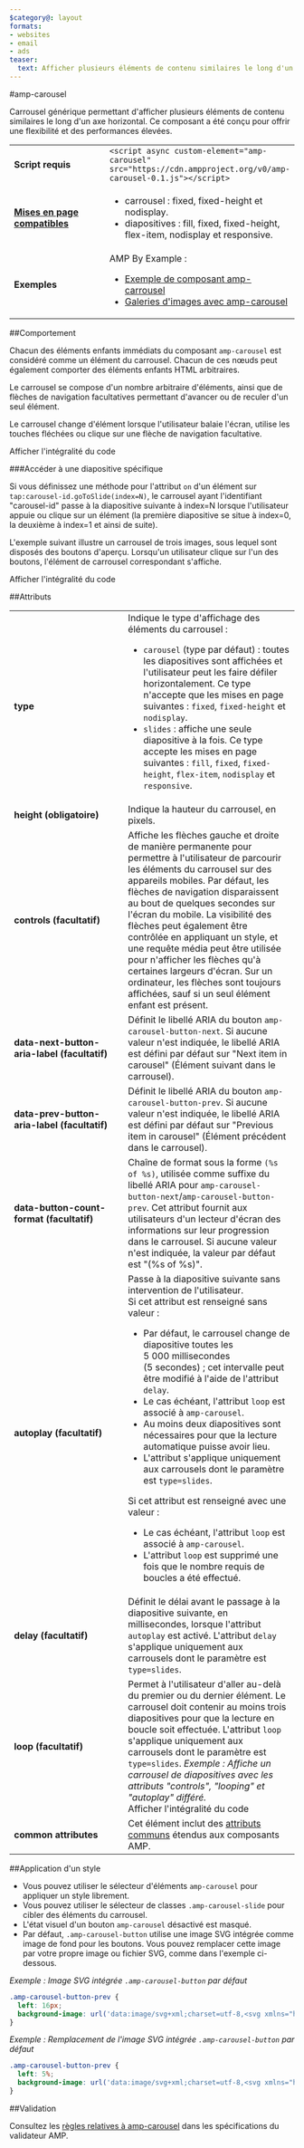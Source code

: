 ```yaml
---
$category@: layout
formats:
- websites
- email
- ads
teaser:
  text: Afficher plusieurs éléments de contenu similaires le long d'un axe horizontal.
---
```



<!---
       Copyright 2015 The AMP HTML Authors. Tous droits réservés.

       Autorisation sous licence Apache, version 2.0 (la "Licence") ;
       n'utilisez ce fichier que dans le cadre de la Licence.
       Vous pouvez obtenir une copie de la Licence à l'adresse suivante :

       http://www.apache.org/licenses/LICENSE-2.0

       Sauf dispositions légales applicables ou accord écrit préalable, le logiciel distribué dans le cadre de la Licence est fourni "EN L'ÉTAT", À L'EXCLUSION DE TOUTE GARANTIE OU CONDITION DE QUELQUE NATURE QUE CE SOIT, expresse ou implicite.
       Consultez la Licence correspondant à la langue spécifique qui régit les autorisations et limitations applicables.
  -->

#amp-carousel

Carrousel générique permettant d'afficher plusieurs éléments de contenu similaires le long d'un axe horizontal. Ce composant a été conçu pour offrir une flexibilité et des performances élevées.

<table>
  <tr>
    <td width="40%"><strong>Script requis</strong></td>
    <td><code>&lt;script async custom-element="amp-carousel" src="https://cdn.ampproject.org/v0/amp-carousel-0.1.js">&lt;/script></code></td>
  </tr>
  <tr>
    <td class="col-fourty"><strong><a href="https://www.ampproject.org/docs/guides/responsive/control_layout.html">Mises en page compatibles</a></strong></td>
    <td>
      <ul>
        <li>carrousel : fixed, fixed-height et nodisplay.</li>
        <li>diapositives : fill, fixed, fixed-height, flex-item, nodisplay et responsive.</li>
      </ul>
    </td>
  </tr>
  <tr>
    <td width="40%"><strong>Exemples</strong></td>
    <td>AMP By Example :<ul>
      <li><a href="https://ampbyexample.com/components/amp-carousel/">Exemple de composant amp-carrousel</a></li>
      <li><a href="https://ampbyexample.com/advanced/image_galleries_with_amp-carousel/">Galeries d'images avec amp-carousel</a></li></ul></td>
    </tr>
  </table>

##Comportement

Chacun des éléments enfants immédiats du composant `amp-carousel` est considéré comme un élément du carrousel. Chacun de ces nœuds peut également comporter des éléments enfants HTML arbitraires.

Le carrousel se compose d'un nombre arbitraire d'éléments, ainsi que de flèches de navigation facultatives permettant d'avancer ou de reculer d'un seul élément.

Le carrousel change d'élément lorsque l'utilisateur balaie l'écran, utilise les touches fléchées ou clique sur une flèche de navigation facultative.

<!--embedded example - displays in ampproject.org -->

<div>
  <amp-iframe height="313" src="https://ampproject-b5f4c.firebaseapp.com/examples/ampcarousel.basic.embed.html" layout="fixed-height" sandbox="allow-scripts allow-forms allow-same-origin" resizable="">
    <div aria-label="Plus" overflow="" tabindex="0" role="button">Afficher l'intégralité du code</div>
    <div placeholder=""></div>
  </amp-iframe>
</div>

###Accéder à une diapositive spécifique

Si vous définissez une méthode pour l'attribut `on` d'un élément sur `tap:carousel-id.goToSlide(index=N)`, le carrousel ayant l'identifiant "carousel-id" passe à la diapositive suivante à index=N lorsque l'utilisateur appuie ou clique sur un élément (la première diapositive se situe à index=0, la deuxième à index=1 et ainsi de suite).

L'exemple suivant illustre un carrousel de trois images, sous lequel sont disposés des boutons d'aperçu. Lorsqu'un utilisateur clique sur l'un des boutons, l'élément de carrousel correspondant s'affiche.

<!--embedded example - displays in ampproject.org -->

<div>
  <amp-iframe height="878" src="https://ampproject-b5f4c.firebaseapp.com/examples/ampcarousel.advance-slide.embed.html" layout="fixed-height" sandbox="allow-scripts allow-forms allow-same-origin" resizable="">
    <div aria-label="Plus" overflow="" tabindex="0" role="button">Afficher l'intégralité du code</div>
    <div placeholder=""></div>
  </amp-iframe>
</div>

##Attributs

<table>
  <tr>
    <td width="40%"><strong>type</strong></td>
    <td>Indique le type d'affichage des éléments du carrousel :
      <ul>
        <li><code>carousel</code> (type par défaut) : toutes les diapositives sont affichées et l'utilisateur peut les faire défiler horizontalement. Ce type n'accepte que les mises en page suivantes : <code>fixed</code>, <code>fixed-height</code> et <code>nodisplay</code>.</li>
        <li><code>slides</code> : affiche une seule diapositive à la fois. Ce type accepte les mises en page suivantes : <code>fill</code>, <code>fixed</code>, <code>fixed-height</code>, <code>flex-item</code>, <code>nodisplay</code> et <code>responsive</code>.</li>
      </ul></td>
    </tr>
    <tr>
      <td width="40%"><strong>height (obligatoire)</strong></td>
      <td>Indique la hauteur du carrousel, en pixels.</td>
    </tr>
    <tr>
      <td width="40%"><strong>controls (facultatif)</strong></td>
      <td>Affiche les flèches gauche et droite de manière permanente pour permettre à l'utilisateur de parcourir les éléments du carrousel sur des appareils mobiles.
          Par défaut, les flèches de navigation disparaissent au bout de quelques secondes sur l'écran du mobile.
          La visibilité des flèches peut également être contrôlée en appliquant un style, et une requête média peut être utilisée pour n'afficher les flèches qu'à certaines largeurs d'écran. Sur un ordinateur, les flèches sont toujours affichées, sauf si un seul élément enfant est présent.</td>
      </tr>
      <tr>
        <td width="40%"><strong>data-next-button-aria-label (facultatif)</strong></td>
        <td>Définit le libellé ARIA du bouton <code>amp-carousel-button-next</code>. Si aucune valeur n'est indiquée, le libellé ARIA est défini par défaut sur "Next item in carousel" (Élément suivant dans le carrousel).</td>
      </tr>
      <tr>
        <td width="40%"><strong>data-prev-button-aria-label (facultatif)</strong></td>
        <td>Définit le libellé ARIA du bouton <code>amp-carousel-button-prev</code>. Si aucune valeur n'est indiquée, le libellé ARIA est défini par défaut sur "Previous item in carousel" (Élément précédent dans le carrousel).</td>
      </tr>
      <tr>
        <td width="40%"><strong>data-button-count-format (facultatif)</strong></td>
        <td>Chaîne de format sous la forme <code>(%s of %s)</code>, utilisée comme suffixe du libellé ARIA pour <code>amp-carousel-button-next</code>/<code>amp-carousel-button-prev</code>. Cet attribut fournit aux utilisateurs d'un lecteur d'écran des informations sur leur progression dans le carrousel. Si aucune valeur n'est indiquée, la valeur par défaut est "(%s of %s)".</td>
      </tr>
      <tr>
        <td width="40%"><strong>autoplay (facultatif)</strong></td>
        <td>Passe à la diapositive suivante sans intervention de l'utilisateur.<br>
          Si cet attribut est renseigné sans valeur :
          <ul>
            <li>Par défaut, le carrousel change de diapositive toutes les 5 000 millisecondes (5 secondes) ; cet intervalle peut être modifié à l'aide de l'attribut <code>delay</code>.</li>
            <li>Le cas échéant, l'attribut <code>loop</code> est associé à <code>amp-carousel</code>.</li>
            <li>Au moins deux diapositives sont nécessaires pour que la lecture automatique puisse avoir lieu.</li>
            <li>L'attribut s'applique uniquement aux carrousels dont le paramètre est <code>type=slides</code>.</li>
          </ul>
          Si cet attribut est renseigné avec une valeur :
          <ul>
            <li>Le cas échéant, l'attribut <code>loop</code> est associé à <code>amp-carousel</code>.</li>
            <li>L'attribut <code>loop</code> est supprimé une fois que le nombre requis de boucles a été effectué.</li>
          </ul></td>
        </tr>
        <tr>
          <td width="40%"><strong>delay (facultatif)</strong></td>
          <td>Définit le délai avant le passage à la diapositive suivante, en millisecondes, lorsque l'attribut <code>autoplay</code> est activé. L'attribut <code>delay</code> s'applique uniquement aux carrousels dont le paramètre est <code>type=slides</code>.</td>
        </tr>
        <tr>
          <td width="40%"><strong>loop (facultatif)</strong></td>
          <td>Permet à l'utilisateur d'aller au-delà du premier ou du dernier élément. Le carrousel doit contenir au moins trois diapositives pour que la lecture en boucle soit effectuée. L'attribut <code>loop</code> s'applique uniquement aux carrousels dont le paramètre est <code>type=slides</code>.
            <em>Exemple : Affiche un carrousel de diapositives avec les attributs "controls", "looping" et "autoplay" différé.</em>
            <!--embedded example - displays in ampproject.org -->
            <div>
              <amp-iframe height="446" src="https://ampproject-b5f4c.firebaseapp.com/examples/ampcarousel.controls.embed.html" layout="fixed-height" sandbox="allow-scripts allow-forms allow-same-origin" resizable="">
                <div aria-label="Plus" overflow="" tabindex="0" role="button">Afficher l'intégralité du code</div>
                <div placeholder=""></div>
              </amp-iframe>
            </div></td>
          </tr>
          <tr>
            <td width="40%"><strong>common attributes</strong></td>
            <td>Cet élément inclut des <a href="https://www.ampproject.org/docs/reference/common_attributes">attributs communs</a> étendus aux composants AMP.</td>
          </tr>
        </table>

##Application d'un style

* Vous pouvez utiliser le sélecteur d'éléments `amp-carousel` pour appliquer un style librement.
* Vous pouvez utiliser le sélecteur de classes `.amp-carousel-slide` pour cibler des éléments du carrousel.
* L'état visuel d'un bouton `amp-carousel` désactivé est masqué.
* Par défaut, `.amp-carousel-button` utilise une image SVG intégrée comme image de fond pour les boutons. Vous pouvez remplacer cette image par votre propre image ou fichier SVG, comme dans l'exemple ci-dessous.

*Exemple : Image SVG intégrée `.amp-carousel-button` par défaut*

```css
.amp-carousel-button-prev {
  left: 16px;
  background-image: url('data:image/svg+xml;charset=utf-8,<svg xmlns="http://www.w3.org/2000/svg" width="18" height="18" viewBox="0 0 18 18"><path d="M15 8.25H5.87l4.19-4.19L9 3 3 9l6 6 1.06-1.06-4.19-4.19H15v-1.5z" fill="#fff" /></svg>');
}
```

*Exemple : Remplacement de l'image SVG intégrée `.amp-carousel-button` par défaut*

```css
.amp-carousel-button-prev {
  left: 5%;
  background-image: url('data:image/svg+xml;charset=utf-8,<svg xmlns="http://www.w3.org/2000/svg" width="18" height="18" viewBox="0 0 18 18"><path d="M11.56 5.56L10.5 4.5 6 9l4.5 4.5 1.06-1.06L8.12 9z" fill="#fff" /></svg>');
}
```

##Validation

Consultez les [règles relatives à amp-carousel](https://github.com/ampproject/amphtml/blob/master/extensions/amp-carousel/validator-amp-carousel.protoascii) dans les spécifications du validateur AMP.
